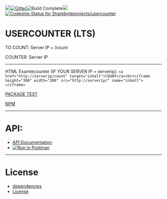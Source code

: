 ![](https://david-dm.org/Sharkbyteprojects/usercounter.svg)[![Gitter](https://badges.gitter.im/Sharkbyteprojects/usercounter.svg)](https://gitter.im/Sharkbyteprojects/usercounter?utm_source=badge&utm_medium=badge&utm_campaign=pr-badge)![Build Complete](https://fire-engine-icons.github.io/stable-unstable/new%20build.svg)[![](https://img.shields.io/appveyor/ci/Sharkbyteprojects/usercounter.svg?label=USERCOUNTER%20BUILD&style=flat-square)](https://ci.appveyor.com/project/Sharkbyteprojects/usercounter)[![Codeship Status for Sharkbyteprojects/usercounter](https://app.codeship.com/projects/674027f0-34f5-0137-9e79-5efde2d3bfe8/status?branch=master)](https://app.codeship.com/projects/332743)
# USERCOUNTER (LTS)
 
TO COUNT: Server IP + /count

COUNTER: Server IP

---
HTML Examlecounter (IF YOUR SERVER IP = serverip):
```<a href="http://serverip/count" target="inhalt">COUNT</a><br><iframe height="300" width="300" src="http://serverip/" name="inhalt"></iframe>```

[PACKAGE TEST](https://hub.docker.com/r/shark2byte/usercounter/builds)

[NPM](https://www.npmjs.com/package/user-counter)

---

# API: 
- [API Documentation](https://documenter.getpostman.com/view/6963541/S17qUALk)
- [![Run in Postman](https://run.pstmn.io/button.svg)](https://app.getpostman.com/run-collection/6c3acfbb8203390d5db1)

---
# License
- [dependencies](https://github.com/Sharkbyteprojects/usercounter/network/dependencies)
- [License](https://github.com/Sharkbyteprojects/usercounter/blob/master/LICENSE)

